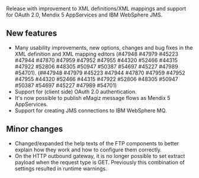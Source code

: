 Release with improvement to XML definitions/XML mappings and support for OAuth 2.0, Mendix 5 AppServices and IBM WebSphere JMS.
## New features
- Many usability improvements, new options, changes and bug fixes in the XML definition and XML mapping editors (#47948 #47979 #45223 #47944 #47870 #47959 #47952 #47955 #44320 #52466 #44315 #47922 #52806 #48305 #50947 #50387 #54697 #45227 #47989 #54701). (##47948 #47979 #45223 #47944 #47870 #47959 #47952 #47955 #44320 #52466 #44315 #47922 #52806 #48305 #50947 #50387 #54697 #45227 #47989 #54701)
- Support for (client side) OAuth 2.0 authentication.
- It's now possible to publish eMagiz message flows as Mendix 5 AppServices.
- Support for creating JMS connections to IBM WebSphere MQ.
## Minor changes
- Changed/expanded the help texts of the FTP components to better explain how they work and how to configure them correctly.
- On the HTTP outbound gateway, it is no longer possible to set extract payload when the request type is GET. Previously this combination of settings resulted in runtime warnings.
